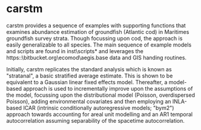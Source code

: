 # carstm
carstm provides a sequence of examples with supporting functions that examines abundance estimation of groundfish (Atlantic cod) in
Maritimes groundfish survey strata. Though focussing upon cod, the approach is easily generalizable to all species. The main sequence of example models and scripts are found in inst\scripts\* and leverages the https::\bitbucket.org\ecomod\aegis.base data and GIS handing routines.

Initially, carstm replicates the standard analysis which is known as "stratanal", a basic stratified average estimate. This is shown to be equivalent to a Gaussian linear fixed effects model. Thereafter, a model-based approach is used to incrementally improve upon the assumptions of the model, focussing upon the distributional model (Poisson, overdispersed Poisson), adding environmental covariates and then employing an INLA-based ICAR (intrinsic conditionally autoregressive models; "bym2") approach towards accounting for areal unit modelling and an AR1 temporal autocorrelation assuming separability of the spacetime autocorrelation.
